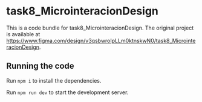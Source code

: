 
  # task8_MicrointeracionDesign

  This is a code bundle for task8_MicrointeracionDesign. The original project is available at https://www.figma.com/design/v3qsbwroIpLLm0ktnskwN0/task8_MicrointeracionDesign.

  ## Running the code

  Run `npm i` to install the dependencies.

  Run `npm run dev` to start the development server.
  